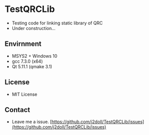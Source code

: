# TestQRCLib
- Testing code for linking static library of QRC
- Under construction...

## Envirnment
- MSYS2 + Windows 10
- gcc 7.3.0 (x64)
- Qt 5.11.1 (qmake 3.1)

## License
- MIT License

## Contact
- Leave me a issue. [https://github.com/j2doll/TestQRCLib/issues](https://github.com/j2doll/TestQRCLib/issues)

